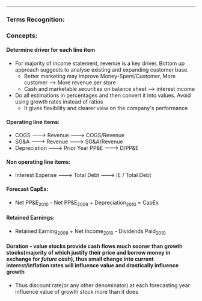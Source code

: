 ***
### Terms Recognition:

### Concepts:

#### Determine driver for each line item
- For majority of income statement, revenue is a key driver. Bottom up approach suggests to analyse existing and expanding customer base. 
	- Better marketing may improve Money-Spent/Customer, More customer --> More revenue per store
	- Cash and marketable securities on balance sheet --> interest income 
- Do all estimations in percentages and then convert it into values. Avoid using growth rates instead of ratios
	- It gives flexibility and clearer view on the company's performance 

#### Operating line items: 
- COGS --->  Revenue ---> COGS/Revenue  
- SG&A ---> Revenue ---> SG&A/Revenue 
- Depreciation ---> Prior Year PP&E ---> D/PP&E 

#### Non operating line items:
- Interest Expense ---> Total Debt ---> IE / Total Debt 

#### Forecast CapEx:
- Net PP&E$_{2010}$ - Net PP&E$_{2009}$ + Depreciation$_{2010}$ = CapEx 

#### Retained Earnings:
- Retained Earning$_{2009}$ + Net Income$_{2010}$ - Dividends Paid$_{2010}$


#### Duration - value stocks provide cash flows much sooner than growth stocks(majority of which justify their price and borrow money in exchange for *future cash*), thus small change into current interest/inflation rates will influence value and drastically influence growth
- Thus discount rate(or any other denominator) at each forecasting year influence value of growth stock more than it does 